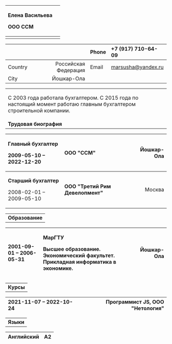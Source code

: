 |<p>**Елена**  **Васильева**</p><p>ООО ССМ</p>||
| :- | :- |
|||

|||Phone|+7 (917) 710-64-09|
| :- | -: | :- | :- |
|Country|Российская Федерация|Email|marsusha@yandex.ru|
|City|Йошкар-Ола||

||
| :- |
|<p>С 2003 года работала бухгалтером. С 2015 года по настоящий момент работаю главным бухгалтером строительной компании. </p>|
|**Трудовая биография** |

|<p>**Главный бухгалтер** </p><p>2009-05-10 – 2022-12-20</p>|<p>**ООО "ССМ"**</p><p></p>|Йошкар-Ола|
| :- | :- | -: |
|<p>**Старший бухгалтер** </p><p>2008-02-01 – 2009-05-10</p>|<p>**ООО "Третий Рим Девелопмент"**</p><p></p>|Москва|

||
| :- |
|**Образование**|

|<p></p><p>2001-09-01 – 2006-05-31</p>|<p>**МарГТУ**</p><p>Высшее образование. Экономический факультет. Прикладная информатика в экономике.</p>|Йошкар-Ола|
| :- | :- | -: |

||
| :- |
|**Курсы**|

|2021-11-07 – 2022-10-24|Программист JS, ООО "Нетология"|
| :- | -: |

||
| :- |
|**Языки**|

|Английский|A2|
| :-: | :-: |

